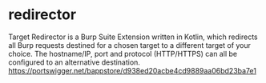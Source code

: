# redirector
Target Redirector is a Burp Suite Extension written in Kotlin, which redirects all Burp requests destined for a chosen target to a different target of your choice. The hostname/IP, port and protocol (HTTP/HTTPS) can all be configured to an alternative destination. https://portswigger.net/bappstore/d938ed20acbe4cd9889aa06bd23ba7e1
